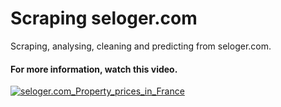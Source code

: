 # Scraping seloger.com

Scraping, analysing, cleaning and predicting from seloger.com.
#### For more information, watch this video.
[![
seloger.com_Property_prices_in_France](http://img.youtube.com/vi/Ldjq4XSQzRk/0.jpg)](https://www.youtube.com/watch?v=Ldjq4XSQzRk "Scraping seloger.com")
